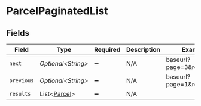 # ParcelPaginatedList


## Fields

| Field                                              | Type                                               | Required                                           | Description                                        | Example                                            |
| -------------------------------------------------- | -------------------------------------------------- | -------------------------------------------------- | -------------------------------------------------- | -------------------------------------------------- |
| `next`                                             | *Optional\<String>*                                | :heavy_minus_sign:                                 | N/A                                                | baseurl?page=3&results=10                          |
| `previous`                                         | *Optional\<String>*                                | :heavy_minus_sign:                                 | N/A                                                | baseurl?page=1&results=10                          |
| `results`                                          | List\<[Parcel](../../models/components/Parcel.md)> | :heavy_minus_sign:                                 | N/A                                                |                                                    |